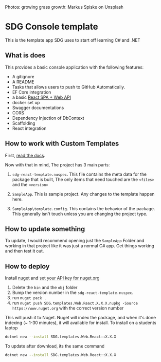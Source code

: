 Photos:
growing grass growth: Markus Spiske on Unsplash

# SDG Console template

This is the template app SDG uses to start off learning C# and .NET

## What is does

This provides a basic console application with the following features:

- A gitignore
- A README
- Tasks that allows users to push to GitHub Automatically.
- EF Core integration
- a basic [React SPA + Web API](https://docs.microsoft.com/en-us/aspnet/core/client-side/spa/react?view=aspnetcore-3.1&tabs=visual-studio)
- docker set up
- Swagger documentations
- CORS
- Dependency Injection of DbContext
- Scaffolding
- React integration

## How to work with Custom Templates

First, [read the docs](https://docs.microsoft.com/en-us/dotnet/core/tools/custom-templates).

Now with that in mind, The project has 3 main parts:

1. `sdg-react-template.nuspec`. This file contains the meta data for the package that is built, The only items that need touched are the `<files>` and the `<version>`

2. `SampleApp`. This is sample project. Any changes to the template happen here.

3. `SampleApp\template.config`. This contains the behavior of the package. This generally isn't touch unless you are changing the project type.

## How to update something

To update, I would recommend opening just the `SampleApp` Folder and working in that project like it was just a normal C# app. Get things working and then test it out.

## How to deploy

Install [nuget](https://docs.microsoft.com/en-us/nuget/reference/nuget-exe-cli-reference) and [set your API key for nuget.org](https://docs.microsoft.com/en-us/nuget/reference/cli-reference/cli-ref-setapikey)

1. Delete the `bin` and the `obj` folder
2. Bump the version number in the `sdg-react-template.nuspec`.
3. run `nuget pack .`
4. run `nuget push SDG.templates.Web.React.X.X.X.nupkg -Source https://www.nuget.org` with the correct version number

This will push it to Nuget. Nuget will index the package, and when it's done indexing (~ 1-30 minutes), it will available for install. To install on a students laptop

```sh
dotnet new --install SDG.templates.Web.React::X.X.X
```

To update after download, its the same command

```sh
dotnet new --install SDG.templates.Web.React::X.X.X
```
